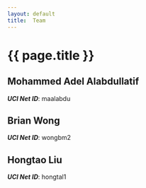 ```yaml
---
layout: default
title:  Team
---
```


# {{ page.title }}


## Mohammed Adel Alabdullatif
***UCI Net ID***: maalabdu

## Brian Wong
***UCI Net ID***: wongbm2

## Hongtao Liu
***UCI Net ID***: hongtal1

